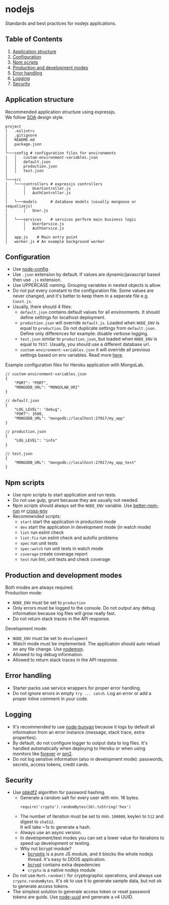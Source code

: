 # nodejs
Standards and best practices for nodejs applications.


## Table of Contents

1. [Application structure](#application-structure)
1. [Configuration](#configuration)
1. [Npm scripts](#npm-scripts)
1. [Production and development modes](#production-and-development-modes)
1. [Error handling](#error-handling)
1. [Logging](#logging)
1. [Security](#security)



## Application structure
Recommended application structure using expressjs.  
We follow [SOA](https://en.wikipedia.org/wiki/Service-oriented_architecture) design style.
```
project
|   .eslintrc
|   .gitignore
│   README.md 
|   package.json
│
└───config # configuration files for environments
│   │   custom-environment-variables.json
│   │   default.json
│   │   production.json
│   │   test.json
│   
└───src
│   └───controllers # expressjs controllers
│       │   UserController.js
│       │   AuthController.js
|
│   └───models      # database models (usually mongoose or sequalizejs)
│       │   User.js
|
│   └───services    # services perform main business logic
│       │   UserService.js
│       │   AuthService.js
|
│   app.js    # Main entry point
│   worker.js # An example background worker
```

## Configuration
- Use [node-config](https://www.npmjs.com/package/config).  
- Use `.json` extension by default. If values are dynamic/javascript based then use `.js` extension.
- Use UPPERCASE naming. Grouping variables in nested objects is allow.
- Do not put every constant to the configuration file. Some values are never changed, and it's better to keep them in a seperate file e.g. `Const.js`.
- Usually, there should 4 files:
  - `default.json` contains default values for all environments. It should define settings for localhost deployment.
  - `production.json` will override `default.js`. Loaded when `NODE_ENV` is equal to `production`. Do not duplicate settings from `default.json`. Define only differences for example: disable verbose logging.
  - `test.json` similar to `production.json`, but loaded when `NODE_ENV` is equal to `TEST`. Usually, you should use a different database url.
  - `custom-environment-variables.json` it will override all previous settings based on env variables. Read more [here](https://github.com/lorenwest/node-config/wiki/Environment-Variables#custom-environment-variables).

Example configuration files for Heroku application with MongoLab.

```
// custom-environment-variables.json
{
    "PORT": "PORT",
    "MONGODB_URL": "MONGOLAB_URI"
}
```

```
// default.json
{
    "LOG_LEVEL": "debug",
    "PORT": 3500,
    "MONGODB_URL": "mongodb://localhost:27017/my_app"
}
```

```
// production.json
{
    "LOG_LEVEL": "info"
}
```

```
// test.json
{
    "MONGODB_URL": "mongodb://localhost:27017/my_app_test"
}
```

## Npm scripts
- Use npm scripts to start application and run tests.
- Do not use gulp, grunt because they are usually not needed.
- Npm scripts should always set the `NODE_ENV` variable. Use [better-npm-run](https://www.npmjs.com/package/better-npm-run) or [cross-env](https://www.npmjs.com/package/cross-env)
- Recommended scripts:
  - `start` start the application in production mode
  - `dev` start the application in development mode (in watch mode)
  - `lint` run eslint check
  - `lint:fix` run eslint check and autofix problems
  - `spec` run unit tests
  - `spec:watch` run unit tests in watch mode
  - `coverage` create coverage report
  - `test` run lint, unit tests and check coverage

## Production and development modes
Both modes are always required.  
Production mode:
- `NODE_ENV` must be set to `production`
- Only errors must be logged to the console. Do not output any debug information because log files will grow really fast.
- Do not return stack traces in the API response.

Development mode:
- `NODE_ENV` must be set to `development`
- Watch mode must be implemented. The application should auto reload on any file change. Use [nodemon](https://www.npmjs.com/package/nodemon).
- Allowed to log debug information.
- Allowed to return stack traces in the API response.

## Error handling
- Starter packs use service wrappers for proper error handling.
- Do not ignore errors in empty `try ... catch`. Log an error or add a proper inline comment in your code.

## Logging
- It's recommended to use [node-bunyan](https://github.com/trentm/node-bunyan) because it logs by default all information from an error instance (message, stack trace, extra properties).
- By default, do not configure logger to output data to log files. It's handled automatically when deploying to Heroku or when using monitors like [forever](https://www.npmjs.com/package/forever) or [pm2](https://www.npmjs.com/package/pm2).
- Do not log senstive information (also in development mode): passwords, secrets, access tokens, credit cards. 

## Security
- Use [pbkdf2](https://nodejs.org/api/crypto.html#crypto_crypto_pbkdf2_password_salt_iterations_keylen_digest_callback) algorithm for password hashing.
  - Generate a random salt for every user with min. 16 bytes.  
    ```
    require('crypto').randomBytes(16).toString('hex')
    ```
  - The number of iteration must be set to min. `100000`, keylen to `512` and digest to `sha512`.  
    It will take ~1s to generate a hash.
  - Always use an async version.
  - In development/test modes you can set a lower value for iterations to speed up development or testing.
  - Why not bcrypt module?
    - [bcryptjs](https://www.npmjs.com/package/bcryptjs) is a pure JS module, and it blocks the whole nodejs thread. It's easy to DDOS application.
    - [bcrypt](https://www.npmjs.com/package/bcrypt) contains extra depedencies
    - `crypto` is a native nodejs module
- Do not use `Math.random()` for cryptographic operations, and always use `crypto.randomBytes`. It's ok to use it to generate sample data, but not ok to generate access tokens.
- The simplest solution to generate access token or reset password  tokens are guids. Use [node-uuid](https://github.com/kelektiv/node-uuid) and generate a v4 UUID.
